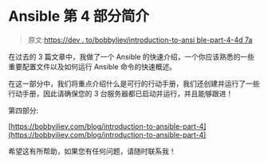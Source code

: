 # Ansible 第 4 部分简介

> 原文:[https://dev . to/bobbyliev/introduction-to-ansi ble-part-4-4d 7a](https://dev.to/bobbyiliev/introduction-to-ansible-part-4-4d7a)

在过去的 3 篇文章中，我做了一个 Ansible 的快速介绍，一个你应该熟悉的一些重要配置文件以及如何运行 Ansible 命令的快速概述。

在这一部分中，我们将重点介绍什么是可行的行动手册，我们还创建并运行了一些行动手册，因此请确保您的 3 台服务器都已启动并运行，并且能够跟进！

第四部分:

[https://bobbyiliev.com/blog/introduction-to-ansible-part-4](https://bobbyiliev.com/blog/introduction-to-ansible-part-4)

希望这有所帮助，如果您有任何问题，请随时联系我！